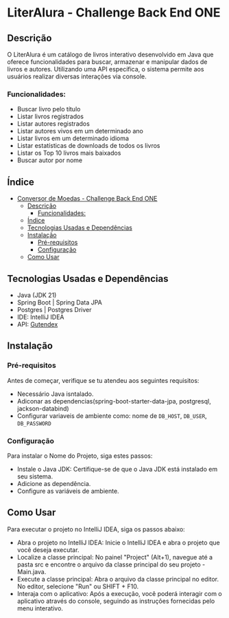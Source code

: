 # LiterAlura - Challenge Back End ONE

## Descrição
O LiterAlura é um catálogo de livros interativo desenvolvido em Java que oferece funcionalidades para buscar, armazenar e manipular dados de livros e autores. Utilizando uma API específica, o sistema permite aos usuários realizar diversas interações via console.

### Funcionalidades:

- Buscar livro pelo título
- Listar livros registrados
- Listar autores registrados
- Listar autores vivos em um determinado ano
- Listar livros em um determinado idioma
- Listar estatísticas de downloads de todos os livros
- Listar os Top 10 livros mais baixados
- Buscar autor por nome


## Índice

- [Conversor de Moedas - Challenge Back End ONE](#conversor-de-moedas---challenge-back-end-one)
  - [Descrição](#descrição)
    - [Funcionalidades:](#funcionalidades)
  - [Índice](#índice)
  - [Tecnologias Usadas e Dependências](#tecnologias-usadas-e-dependências)
  - [Instalação](#instalação)
    - [Pré-requisitos](#pré-requisitos)
    - [Configuração](#configuração)
  - [Como Usar](#como-usar)

## Tecnologias Usadas e Dependências

- Java (JDK 21)
- Spring Boot | Spring Data JPA
- Postgres | Postgres Driver
- IDE: IntelliJ IDEA
- API: [Gutendex](https://gutendex.com/)

## Instalação
### Pré-requisitos

Antes de começar, verifique se tu  atendeu aos seguintes requisitos:
- Necessário Java isntalado.
- Adiconar as dependencias(spring-boot-starter-data-jpa, postgresql, jackson-databind)
- Configurar variaveis de ambiente como: nome de `DB_HOST`, `DB_USER`, `DB_PASSWORD`

### Configuração

Para instalar o Nome do Projeto, siga estes passos:


- Instale o Java JDK: Certifique-se de que o Java JDK está instalado em seu sistema. 
- Adicione as dependência.
- Configure as variáveis de ambiente.

## Como Usar

Para executar o projeto no IntelliJ IDEA, siga os passos abaixo:

- Abra o projeto no IntelliJ IDEA: Inicie o IntelliJ IDEA e abra o projeto que você deseja executar.
- Localize a classe principal: No painel "Project" (Alt+1), navegue até a pasta src e encontre o arquivo da classe principal do seu projeto - Main.java. 
- Execute a classe principal: Abra o arquivo da classe principal no editor. No editor, selecione "Run" ou SHIFT + F10. 
- Interaja com o aplicativo: Após a execução, você poderá interagir com o aplicativo através do console, seguindo as instruções fornecidas pelo menu interativo.
